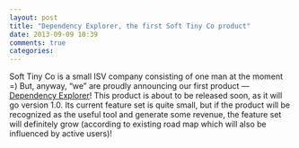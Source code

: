 ```yaml
---
layout: post
title: "Dependency Explorer, the first Soft Tiny Co product"
date: 2013-09-09 10:39
comments: true
categories:
---
```


Soft Tiny Co is a small ISV company consisting of one man at the moment =) But, anyway, “we” are proudly announcing our first product — [Dependency Explorer](/products/dependency-explorer.html)! This product is about to be released soon, as it will go version 1.0. Its current feature set is quite small, but if the product will be recognized as the useful tool and generate some revenue, the feature set will definitely grow (according to existing road map which will also be influenced by active users)!



